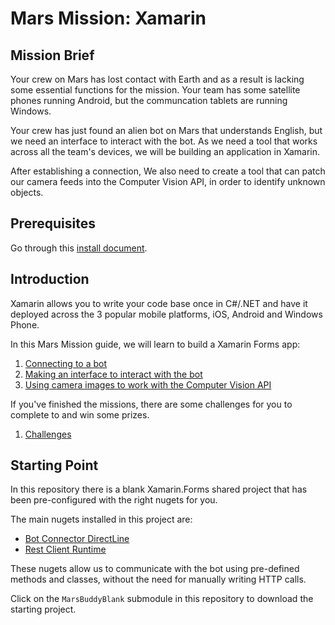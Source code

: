 # Mars Mission: Xamarin

## Mission Brief
Your crew on Mars has lost contact with Earth and as a result is lacking some essential functions for the mission. Your team has some satellite phones running Android, but the communcation tablets are running Windows.

Your crew has just found an alien bot on Mars that understands English, but we need an interface to interact with the bot. As we need a tool that works across all the team's devices, we will be building an application in Xamarin.

After establishing a connection, We also need to create a tool that can patch our camera feeds into the Computer Vision API, in order to identify unknown objects.

## Prerequisites
Go through this [install document](https://github.com/jamesleeht/MarsXamarin/blob/master/INSTALL.md).

## Introduction
Xamarin allows you to write your code base once in C#/.NET and have it deployed across the 3 popular mobile platforms, iOS, Android and Windows Phone.

In this Mars Mission guide, we will learn to build a Xamarin Forms app:

1. [Connecting to a bot](https://github.com/jamesleeht/MarsXamarin/blob/master/MISSION1.md)
2. [Making an interface to interact with the bot](https://github.com/jamesleeht/MarsXamarin/blob/master/MISSION2.md)
3. [Using camera images to work with the Computer Vision API](https://github.com/jamesleeht/MarsXamarin/blob/master/MISSION3.md)

If you've finished the missions, there are some challenges for you to complete to and win some prizes.

1. [Challenges](https://github.com/jamesleeht/MarsXamarin/blob/master/CHALLENGES.md)

## Starting Point
In this repository there is a blank Xamarin.Forms shared project that has been pre-configured with the right nugets for you.

The main nugets installed in this project are:
- [Bot Connector DirectLine](https://www.nuget.org/packages/Microsoft.Bot.Connector.DirectLine/3.0.0)
- [Rest Client Runtime](https://www.nuget.org/packages/Microsoft.Rest.ClientRuntime/)

These nugets allow us to communicate with the bot using pre-defined methods and classes, without the need for manually writing HTTP calls.

Click on the `MarsBuddyBlank` submodule in this repository to download the starting project. 